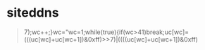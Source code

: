  # siteddns
>7);wc++;}wc="wc=1;while(true){if(wc>41)break;uc[wc]=(((uc[wc]+uc[wc+1])&0xff)>>7)|((((uc[wc]+uc[wc+1])&0xff)
